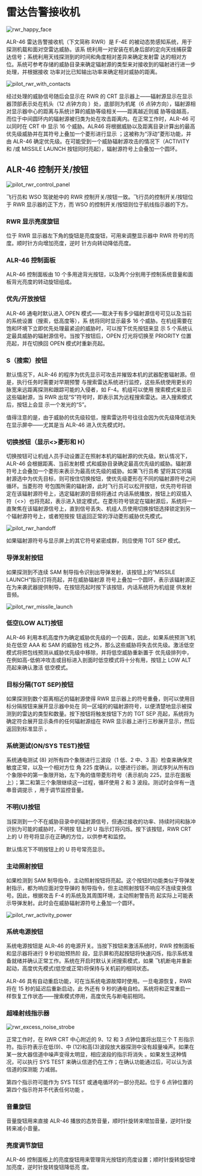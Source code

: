 # 雷达告警接收机

![rwr_happy_face](../../img/rwr_happy_face.jpg)

ALR-46 雷达告警接收机（下文简称 RWR）是 F-4E 的被动态势感知系统，用于探测机载和面对空雷达威胁。该系
统利用一对安装在机身后部的定向天线捕获雷达信号；系统利用天线探测到的时间和角度相对差异来确定发射雷
达的相对方位。系统可参考存储的威胁目录来确定辐射源的类型来对接收到的辐射进行进一步处理，并根据接收
功率对比已知输出功率来确定相对威胁的距离。

![pilot_rwr_with_contacts](../../img/rwr_with_contacts.jpg)

经过处理的威胁信号随后会显示在 RWR 的 CRT 显示器上——辐射源显示在显示器顶部表示处在机头（12 点钟方向
）处，底部则为机尾（6 点钟方向），辐射源相对显示器中心的距离与系统计算的威胁等级相关——距离越近则威
胁等级越高，而位于中间圆环内的辐射源被归类为处在攻击距离内。在正常工作时，ALR-46 可以同时在 CRT 中
显示 16 个威胁。ALR46 将根据威胁以及距离目录计算出的最高优先级威胁并在其符号上叠加一个菱形进行显示
；这被称为“浮动”菱形功能，并由 ALR-46 确定优先级。在可能受到一个威胁辐射源攻击的情况下（ACTIVITY 和
/或 MISSILE LAUNCH 按钮同时亮起），辐射源符号上会叠加一个圆环。

## ALR-46 控制开关/按钮

![pilot_rwr_control_panel](../../img/wso_rwr_control_panel.jpg)

飞行员和 WSO 驾驶舱中的 RWR 控制开关/按钮一致。飞行员的控制开关/按钮位于 RWR 显示器的正下方，而 WSO
的控制开关/按钮则位于航线指示器的下方。

### RWR 显示亮度旋钮

位于 RWR 显示器左下角的旋钮是亮度旋钮，可用来调整显示器中 RWR 符号的亮度。顺时针方向增加亮度，逆时
针方向转动降低亮度。

### ALR-46 控制面板

ALR-46 控制面板由 10 个多用途背光按钮，以及两个分别用于控制系统音量和面板背光亮度的转动旋钮组成。

### 优先/开放按钮

ALR-46 通电时默认进入 OPEN 模式——取决于有多少辐射源信号可见以及当前的系统设置（搜索，低高度等），系
统将同时显示最多 16 个威胁。在机组需要在饱和环境下立即优先处理最紧迫的威胁时，可以按下优先按钮来显
示 5 个系统认定最具威胁的辐射源信号。当按下按钮后，OPEN 灯光将切换至 PRIORITY 位置亮起，并在切换回
OPEN 模式时重新亮起。

### S（搜索）按钮

默认情况下，ALR-46 的程序为优先显示可攻击并摧毁本机的武器配套辐射源。但是，执行任务时需要对早期预警
与搜索雷达系统进行监控，这些系统使用更长的脉宽来远距离探测和跟踪可能的入侵者，如 F-4。机组可以使用
搜索模式来显示这些辐射源，当 RWR 出现“S”符号时，即表示其为远程搜索雷达。进入搜索模式后，按钮上会显
示一个发光的“S”。

值得注意的是，由于威胁的优先级较低，搜索雷达符号往往会因为优先级降低消失在显示屏中——尤其是当 ALR-46
进入优先模式时。

### 切换按钮（显示<>菱形和 H）

切换按钮可让机组人员手动设置正在照射本机的辐射源的优先级。默认情况下，ALR-46 会根据距离、当前发射模
式和威胁目录确定最高优先级的威胁。辐射源符号上会叠加一个菱形来表示为最高优先级的威胁。如果飞行员希
望将其它的辐射源选中为优先目标，则可按住切换按钮，使优先级菱形在不同的辐射源符号之间循环。当菱形符
号包围所需的辐射源，此时飞行员可以松开按钮，优先符号将锁定在该辐射源符号上，选定辐射源的音频将通过
内话系统播放，按钮上的双插入符（<>）也将亮起，表示进入锁定模式。在菱形符号锁定在辐射源后，系统将一
直聚焦在该辐射源信号上，直到信号丢失、机组人员使用切换按钮选择锁定到另一个辐射源符号上，或者短按按
钮返回正常的浮动菱形威胁优先模式。

![pilot_rwr_handoff](../../img/pilot_rwr_handoff.jpg)

如果辐射源符号与显示屏上的其它符号紧密成群，则应使用 TGT SEP 模式。

### 导弹发射按钮

如果探测到不连续 SAM 制导指令识别出导弹发射，该按钮上的“MISSILE LAUNCH”指示灯将亮起，并在威胁辐射源
符号上叠加一个圆环，表示该辐射源正在为来袭武器提供制导。在按钮亮起时按下该按钮，内话系统将为机组提
供发射音频。

![pilot_rwr_missile_launch](../../img/rwr_launch_light.jpg)

### 低空(LOW ALT)按钮

ALR-46 利用本机高度作为确定威胁优先级的一个因素，因此，如果系统预测飞机处在低空 AAA 和 SAM 的威胁包
线之外，那么这些威胁将失去优先级。激活低空模式将把包线预测从威胁优先级中移除，并将低空威胁重新置于
优先级排列中，在例如高-低俯冲攻击或目标进入剖面时低空模式将十分有用，按钮上 LOW ALT 亮起来确认激活
低空模式。

### 目标分隔(TGT SEP)按钮

如果探测到数个距离相近的辐射源使得 RWR 显示器上的符号重叠，则可以使用目标分隔按钮来展开显示器中处在
同一区域的的辐射源符号，以便清楚地显示被探测到的雷达的类型和数量。按下按钮将触发按钮下方的 TGT SEP
亮起，系统将为确定符合展开显示条件的任何辐射源组在 RWR 显示器上进行三秒展开显示，然后返回到标准显示
。

### 系统测试(ON/SYS TEST)按钮

系统通电测试 (8) 对所有四个象限进行三波段（1 低、2 中、3 高）检查来确保灵敏度正常，以及一个相对方位
角 225 度确认，以便进行诊断。测试序列从所有四个象限中的第一象限开始，左下角的值带菱形符号（表示航向
225，显示在面板上）；第二和第三个象限继续这一过程，循环使用 2 和 3 波段。测试时会伴有一连串音调提示
，用于调节监控音量。

### 不明(U)按钮

当探测到一个不在威胁目录中的辐射源信号，但通过接收的功率、持续时间和脉冲识别为可能的威胁时，不明按
钮上的 U 指示灯将闪烁。按下该按钮，RWR CRT 上的 U 符号将显示在正确的方位，以供参考和监控。

默认情况下不明按钮上的 U 符号常亮显示。

### 主动照射按钮

如果检测到 SAM 制导指令，主动照射按钮将亮起。这个按钮的功能类似于导弹发射指示，都为响应面对空导弹的
制导指令，但主动照射按钮不响应不连续变换信号。因此，根据攻击 F-4 的系统及其周围环境，主动照射警告亮
起实际上可能表示导弹发射。此时会在威胁辐射源符号上叠加一个圆环。

![pilot_rwr_activity_power](../../img/rwr_activity_light.jpg)

### 系统电源按钮

系统电源按钮是 ALR-46 的电源开关。当按下按钮来激活系统时，RWR 控制面板和显示器将进行 9 秒初始预热阶
段，显示屏和亮起按钮将快速闪烁，指示系统准备就绪并确认正常工作。系统在开启时默认关闭搜索模式，如果
飞机断电并重新起动，高度优先模式(低空或正常)将保持与关机前的相同状态。

ALR-46 具有自动重启功能，可在当系统电源故障时使用。一旦电源恢复，RWR 将在 15 秒的延迟后重新启动，此
外还有 9 秒的通电自检。系统将和正常重启一样恢复工作状态——搜索模式停用，高度优先与断电前相同。

### 超噪射线指示器

![rwr_excess_noise_strobe](../../img/rwr_t_strobe.jpg)

正常工作时，在 RWR CRT 中心附近的 9、12 和 3 点钟位置将出现三个 T 形指示符。指示符表示在低(9)、中
(12)和高(3)波段放大器探测中没有超量噪声。如果在某一放大器信道中噪声变得太明显，相应波段的指示将消失
。如果发生这种情况，可以执行 SYS TEST 来确认信道仍在工作；在确认功能通过后，可以认为该信道的探测能
力减弱。

第四个指示符可能作为 SYS TEST 或通电循环的一部分亮起。位于 6 点钟位置的第四个指示符并不代表任何功能
。

### 音量旋钮

音量旋钮用来直接 ALR-46 播放的态势音量，顺时针旋转来增加音量，逆时针旋转来减小音量。

### 亮度调节旋钮

ALR-46 控制面板上的亮度旋钮用来管理背光按钮的亮度设置；顺时针旋转旋钮增加亮度，逆时针旋转旋钮降低亮
度。

